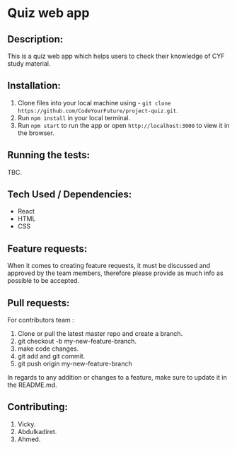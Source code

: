 # Quiz web app

## Description:
This is a quiz web app which helps users to check their knowledge of CYF study material.

## Installation: 
1. Clone files into your local machine using - `git clone https://github.com/CodeYourFuture/project-quiz.git`.
2. Run `npm install` in your local terminal.
3. Run `npm start` to run the app or open `http://localhost:3000` to view it in the browser.

## Running the tests:
TBC.

## Tech Used / Dependencies:
*   React
*   HTML
*   CSS

## Feature requests:
When it comes to creating feature requests, it must be discussed and approved by the team members, therefore please provide as much info as possible to be accepted.

## Pull requests:

For contributors team :

1. Clone or pull the latest master repo and create a branch.
2. git checkout -b my-new-feature-branch.
3. make code changes.
4. git add and git commit.
5. git push origin my-new-feature-branch

In regards to any addition or changes to a feature, make sure to update it in
the README.md.

## Contributing:
1. Vicky.
2. Abdulkadiret.
3. Ahmed.